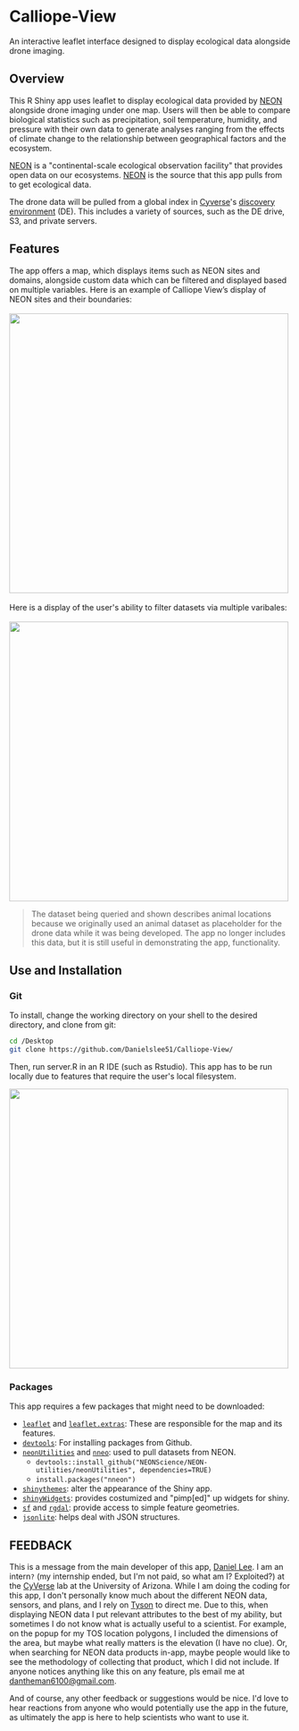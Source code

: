 # Calliope-View
An interactive leaflet interface designed to display ecological data alongside drone imaging.
## Overview
This R Shiny app uses leaflet to display ecological data provided by [NEON](https://www.neonscience.org/) alongside drone imaging under one map. Users will then be able to compare biological statistics such as precipitation, soil temperature, humidity, and pressure with their own data to generate analyses ranging from the effects of climate change to the relationship between geographical factors and the ecosystem.

[NEON](https://www.neonscience.org/) is a "continental-scale ecological observation facility" that provides open data on our ecosystems. [NEON](https://www.neonscience.org/) is the source that this app pulls from to get ecological data.

The drone data will be pulled from a global index in [Cyverse](http://www.cyverse.org/)'s [discovery environment](https://www.cyverse.org/discovery-environment) (DE). This includes a variety of sources, such as the DE drive, S3, and private servers.
## Features
The app offers a map, which displays items such as NEON sites and domains, alongside custom data which can be filtered and displayed based on multiple variables. Here is an example of Calliope View’s display of NEON sites and their boundaries:
<br><br>
<img src="Img/Calliope-View1.gif" height="500"/>
<br><br>
Here is a display of the user's ability to filter datasets via multiple varibales:
<br><br>
<img src="Img/Calliope-View2.gif" height="500"/>
> The dataset being queried and shown describes animal locations because we originally used an animal dataset as placeholder for the drone data while it was being developed. The app no longer includes this data, but it is still useful in demonstrating the app, functionality.
## Use and Installation
### Git
To install, change the working directory on your shell to the desired directory, and clone from git:
``` bash
cd /Desktop
git clone https://github.com/Danielslee51/Calliope-View/
```
Then, run server.R in an R IDE (such as Rstudio). This app has to be run locally due to features that require the user's local filesystem.

<img src="Img/RStudio.png" width="500"/>

### Packages
This app requires a few packages that might need to be downloaded: <br>
* [`leaflet`](https://github.com/rstudio/leaflet) and [`leaflet.extras`](https://github.com/bhaskarvk/leaflet.extras): These are responsible for the map and its features.
* [`devtools`](https://cran.r-project.org/web/packages/devtools/index.html): For installing packages from Github.
* [`neonUtilities`](https://github.com/NEONScience/NEON-utilities/tree/master/neonUtilities) and [`nneo`](https://github.com/ropensci/nneo): used to pull datasets from NEON.
  * `devtools::install_github("NEONScience/NEON-utilities/neonUtilities", dependencies=TRUE)`
  * `install.packages("nneon")`
* [`shinythemes`](https://github.com/rstudio/shinythemes): alter the appearance of the Shiny app. 
* [`shinyWidgets`](https://github.com/dreamRs/shinyWidgets): provides costumized and "pimp[ed]" up widgets for shiny.
* [`sf`](https://github.com/r-spatial/sf) and [`rgdal`](https://github.com/cran/rgdal): provide access to simple feature geometries.
* [`jsonlite`](https://github.com/cran/jsonlite): helps deal with JSON structures.
## FEEDBACK
This is a message from the main developer of this app, [Daniel Lee](https://github.com/Danielslee51). I am an intern`?` (my internship ended, but I'm not paid, so what am I? Exploited?) at the [CyVerse](http://www.cyverse.org/) lab at the University of Arizona. While I am doing the coding for this app, I don't personally know much about the different NEON data, sensors, and plans, and I rely on [Tyson](https://github.com/tyson-swetnam) to direct me. Due to this, when displaying NEON data I put relevant attributes to the best of my ability, but sometimes I do not know what is actually useful to a scientist. For example, on the popup for my TOS location polygons, I included the dimensions of the area, but maybe what really matters is the elevation (I have no clue). Or, when searching for NEON data products in-app, maybe people would like to see the methodology of collecting that product, which I did not include. If anyone notices anything like this on any feature, pls email me at dantheman6100@gmail.com.

And of course, any other feedback or suggestions would be nice. I'd love to hear reactions from anyone who would potentially use the app in the future, as ultimately the app is here to help scientists who want to use it.
